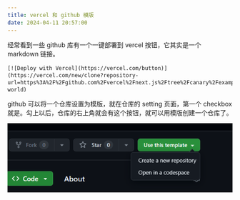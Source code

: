 ```yaml
---
title: vercel 和 github 模版
date: 2024-04-11 20:57:00
---
```

经常看到一些 github 库有一个一键部署到 vercel 按钮，它其实是一个 markdown 链接。

```
[![Deploy with Vercel](https://vercel.com/button)](https://vercel.com/new/clone?repository-url=https%3A%2F%2Fgithub.com%2Fvercel%2Fnext.js%2Ftree%2Fcanary%2Fexamples%2Fhello-world)
```

github 可以将一个仓库设置为模版，就在仓库的 setting 页面，第一个 checkbox 就是。勾上以后，仓库的右上角就会有这个按钮，就可以用模版创建一个仓库了。

![](20240411205626.png)

